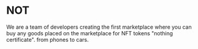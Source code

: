 # NOT
We are a team of developers creating the first marketplace where you can buy any goods placed on the marketplace for NFT tokens "nothing certificate". from phones to cars.
